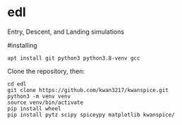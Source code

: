 # edl
Entry, Descent, and Landing simulations

#installing

    apt install git python3 python3.8-venv gcc

Clone the repository, then:

    cd edl
    git clone https://github.com/kwan3217/kwanspice.git
    python3 -m venv venv
    source venv/bin/activate
    pip install wheel
    pip install pytz scipy spiceypy matplotlib kwanspice/
